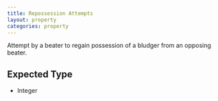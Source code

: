 ```yaml
---
title: Repossession Attempts
layout: property
categories: property
---
```


Attempt by a beater to regain possession of a bludger from an opposing beater.

## Expected Type

*   Integer
